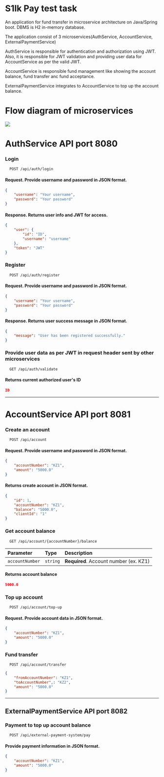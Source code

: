 
# S1lk Pay test task

An application for fund transfer in microservice architecture on Java/Spring boot. DBMS is H2 in-memory database.

The application  consist of 3 microservices(AuthService, AccountService, ExternalPaymentService)

AuthService is responsible for authentication and authorization using JWT. Also, it is responsible for JWT validation and providing user data for AccountService as per the valid JWT.

AccountService is responsible fund management like showing the account balance, fund transfer anc fund acceptance.

ExternalPaymentService integrates to AccountService to top up the account balance.



# Flow diagram of microservices
![](../../Desktop/diagram.png)



# AuthService API port 8080

### Login

```http
  POST /api/auth/login
```

#### Request. Provide username and password in JSON format.
```json
{
    "username": "Your username",
    "password": "Your password"
}
```
#### Response. Returns user info and JWT for access.
```json
{
    "user": {
        "id": "ID",
        "username": "username"
    },
    "token": "JWT"
}
```
### Register

```http
  POST /api/auth/register
```
#### Request. Provide username and password in JSON format.
```json
{
    "username": "Your username",
    "password": "Your password"
}
```
#### Response. Returns user success message in JSON format.
```json
{
    "message": "User has been registered successfully."
}
```
### Provide user data as per JWT in request header sent by other microservices

```http
  GET /api/auth/validate
```
#### Returns current authorized user's ID
```json
ID
```
-------------------------------------------------------------------
# AccountService API port 8081

### Create an account

```http
  POST /api/account
```
#### Request. Provide username and password in JSON format.
```json
{
    "accountNumber": "KZ1",
    "amount": "5000.0"
}
```
#### Returns create account in JSON format.
```json
{
    "id": 1,
    "accountNumber": "KZ1",
    "balance": "5000.0",
    "clientId": "1"
}
```
### Get account balance

```http
  GET /api/account/{accountNumber}/balance
```
| Parameter | Type     | Description                |
| :-------- | :------- | :------------------------- |
| `accountNumber` | `string` | **Required**. Account number (ex. KZ1) |

#### Returns account balance

```json
5000.0
```
### Top up account

```http
  POST /api/account/top-up
```
#### Request. Provide account data in JSON format.
```json
{
    "accountNumber": "KZ1",
    "amount": "5000.0"
}
```
### Fund transfer

```http
  POST /api/account/transfer
```

```json
{
    "fromAccountNumber": "KZ1",
    "toAccountNumber",: "KZ2",
    "amount": "5000.0"
}
```
-------------------------------------------------------------------
## ExternalPaymentService API port 8082

### Payment to top up account balance

```http
  POST /api/external-payment-system/pay
```
#### Provide payment information in JSON format.
```json
{
    "accountNumber": "KZ1",
    "amount": "5000.0"
}
```

